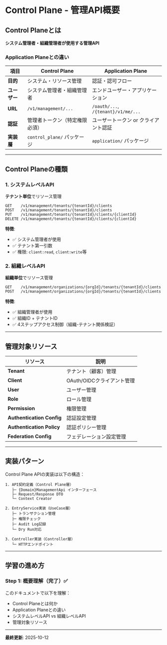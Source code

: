 # Control Plane - 管理API概要

## Control Planeとは

**システム管理者・組織管理者が使用する管理API**

### Application Planeとの違い

| 項目 | Control Plane | Application Plane |
|------|--------------|------------------|
| **目的** | システム・リソース管理 | 認証・認可フロー |
| **ユーザー** | システム管理者・組織管理者 | エンドユーザー・アプリケーション |
| **URL** | `/v1/management/...` | `/oauth/...`, `/{tenant}/v1/me/...` |
| **認証** | 管理者トークン（特定権限必須） | ユーザートークン or クライアント認証 |
| **実装層** | `control_plane/` パッケージ | `application/` パッケージ |

---

## Control Planeの種類

### 1. システムレベルAPI

**テナント単位**でリソース管理

```
GET    /v1/management/tenants/{tenantId}/clients
POST   /v1/management/tenants/{tenantId}/clients
PUT    /v1/management/tenants/{tenantId}/clients/{clientId}
DELETE /v1/management/tenants/{tenantId}/clients/{clientId}
```

**特徴**:
- ✅ システム管理者が使用
- ✅ テナント第一引数
- ✅ 権限: `client:read`, `client:write`等

### 2. 組織レベルAPI

**組織単位**でリソース管理

```
GET    /v1/management/organizations/{orgId}/tenants/{tenantId}/clients
POST   /v1/management/organizations/{orgId}/tenants/{tenantId}/clients
```

**特徴**:
- ✅ 組織管理者が使用
- ✅ 組織ID + テナントID
- ✅ 4ステップアクセス制御（組織-テナント関係検証）

---

## 管理対象リソース

| リソース | 説明 |
|---------|-----|
| **Tenant** | テナント（顧客）管理 |
| **Client** | OAuth/OIDCクライアント管理 |
| **User** | ユーザー管理 |
| **Role** | ロール管理 |
| **Permission** | 権限管理 |
| **Authentication Config** | 認証設定管理 |
| **Authentication Policy** | 認証ポリシー管理 |
| **Federation Config** | フェデレーション設定管理 |

---

## 実装パターン

Control Plane APIの実装は以下の構造：

```
1. API契約定義（Control Plane層）
   ├─ {Domain}ManagementApi インターフェース
   ├─ Request/Response DTO
   └─ Context Creator

2. EntryService実装（UseCase層）
   ├─ トランザクション管理
   ├─ 権限チェック
   ├─ Audit Log記録
   └─ Dry Run対応

3. Controller実装（Controller層）
   └─ HTTPエンドポイント
```

---

## 学習の進め方

### Step 1: 概要理解（完了）✅
このドキュメントで以下を理解：
- Control Planeとは何か
- Application Planeとの違い
- システムレベルAPI vs 組織レベルAPI
- 管理対象リソース


---

**最終更新**: 2025-10-12
